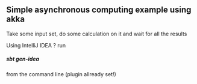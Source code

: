 <h2>Simple asynchronous computing example using akka</h2>

Take some input set, do some calculation on it and wait for all the results

Using IntelliJ IDEA ? run 
<h5>sbt gen-idea</h5> 
from the command line (plugin allready set!)
